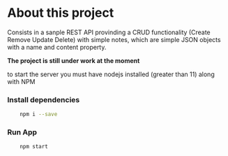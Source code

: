 # About this project
Consists in a sanple REST API provinding a CRUD functionality (Create Remove Update Delete) with simple notes, which are simple JSON objects with a name and content property.

**The project is still under work at the moment**

to start the server you must have nodejs installed (greater than 11) along with NPM

### Install dependencies
```bash
    npm i --save
```
### Run App
```bash
    npm start
```